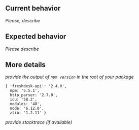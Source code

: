 ## Current behavior

_Please, describe_

## Expected behavior

_Please describe_

## More details

_provide the output of `npm version` in the root of your package_

```
{ 'freshdesk-api': '2.4.0',
  npm: '5.5.1',
  http_parser: '2.7.0',
  icu: '58.2',
  modules: '48',
  node: '6.12.0',
  zlib: '1.2.11' }
```

_provide stacktrace (if available)_
